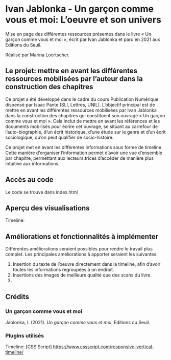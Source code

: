 # Ivan Jablonka - Un garçon comme vous et moi: L’oeuvre et son univers
Mise en page des différentes ressources présentes dans le livre « Un garçon comme vous et moi », écrit par Ivan Jablonka et paru en 2021 aux Editions du Seuil. 

Réalisé par Marina Loertscher.

## Le projet: mettre en avant les différentes ressources mobilisées par l’auteur dans la construction des chapitres
Ce projet a été développé dans le cadre du cours Publication Numérique dispensé par Isaac Pante (SLI, Lettres, UNIL). L’objectif principal est de mettre en avant les différentes ressources mobilisées par Ivan Jablonka dans la construction des chapitres qui constituent son ouvrage « Un garçon comme vous et moi ». Cela inclut de mettre en avant les références et les documents mobilisés pour écrire cet ouvrage, se situant au carrefour de l’auto-biographie, d’un écrit historique, d’une étude sur le genre et d’un écrit sociologique, qu’on peut qualifier de socio-histoire. 

Ce projet met en avant les différentes informations sous forme de timeline. Cette manière d’organiser l’information permet d’avoir une vue d’ensemble par chapitre, permettant aux lecteurs.trices d’accéder de manière plus intuitive aux informations. 

## Accès au code
Le code se trouve dans index.html

## Aperçu des visualisations
Timeline: 

## Améliorations et fonctionnalités à implémenter
Différentes améliorations seraient possibles pour rendre le travail plus complet. Les principales améliorations à apporter seraient les suivantes: 
1. Insertion du texte de l’oeuvre directement dans la timeline, afin d’avoir toutes les informations regroupées à un endroit. 
2. Insertions des images de meilleure qualité que des scans du livre.
3. 

## Crédits
### Un garçon comme vous et moi
Jablonka, I. (2021). <i>Un garçon comme vous et moi</i>. Editions du Seuil. 
### Plugins utilisés
Timeline: [CSS Script] https://www.cssscript.com/responsive-vertical-timeline/ 
